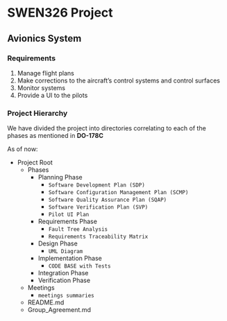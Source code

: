 # SWEN326 Project

## Avionics System

### Requirements

1. Manage flight plans 
2. Make corrections to the aircraft’s control systems and control surfaces
3. Monitor systems
4. Provide a UI to the pilots

### Project Hierarchy

We have divided the project into directories correlating to each of the phases as mentioned in **DO-178C**

As of now:

* Project Root
    * Phases
        * Planning Phase
            * `Software Development Plan (SDP)`
            * `Software Configuration Management Plan (SCMP)`
            * `Software Quality Assurance Plan (SQAP)`
            * `Software Verification Plan (SVP)`
            * `Pilot UI Plan`
        * Requirements Phase
            * `Fault Tree Analysis`
            * `Requirements Traceability Matrix`
        * Design Phase
            * `UML Diagram`
        * Implementation Phase
            * `CODE BASE with Tests`
        * Integration Phase
        * Verification Phase
    * Meetings
        * ` meetings summaries `
    * README.md
    * Group_Agreement.md
